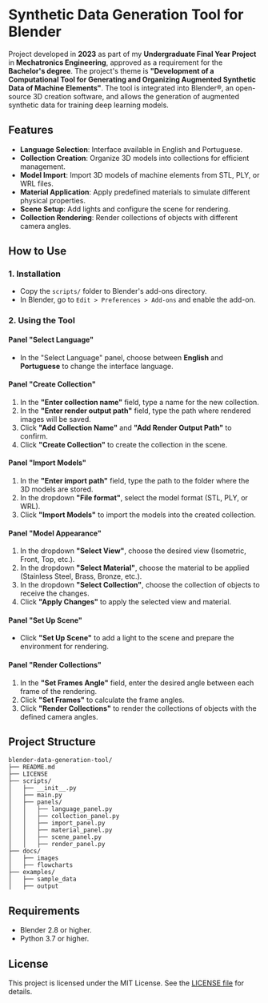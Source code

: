 # Synthetic Data Generation Tool for Blender

Project developed in **2023** as part of my **Undergraduate Final Year Project** in **Mechatronics Engineering**, approved as a requirement for the **Bachelor's degree**. The project's theme is **"Development of a Computational Tool for Generating and Organizing Augmented Synthetic Data of Machine Elements"**. The tool is integrated into Blender®, an open-source 3D creation software, and allows the generation of augmented synthetic data for training deep learning models.

## Features

- **Language Selection**: Interface available in English and Portuguese.
- **Collection Creation**: Organize 3D models into collections for efficient management.
- **Model Import**: Import 3D models of machine elements from STL, PLY, or WRL files.
- **Material Application**: Apply predefined materials to simulate different physical properties.
- **Scene Setup**: Add lights and configure the scene for rendering.
- **Collection Rendering**: Render collections of objects with different camera angles.

## How to Use

### 1. Installation
- Copy the `scripts/` folder to Blender's add-ons directory.
- In Blender, go to `Edit > Preferences > Add-ons` and enable the add-on.

### 2. Using the Tool

#### Panel "Select Language"
- In the "Select Language" panel, choose between **English** and **Portuguese** to change the interface language.

#### Panel "Create Collection"
1. In the **"Enter collection name"** field, type a name for the new collection.
2. In the **"Enter render output path"** field, type the path where rendered images will be saved.
3. Click **"Add Collection Name"** and **"Add Render Output Path"** to confirm.
4. Click **"Create Collection"** to create the collection in the scene.

#### Panel "Import Models"
1. In the **"Enter import path"** field, type the path to the folder where the 3D models are stored.
2. In the dropdown **"File format"**, select the model format (STL, PLY, or WRL).
3. Click **"Import Models"** to import the models into the created collection.

#### Panel "Model Appearance"
1. In the dropdown **"Select View"**, choose the desired view (Isometric, Front, Top, etc.).
2. In the dropdown **"Select Material"**, choose the material to be applied (Stainless Steel, Brass, Bronze, etc.).
3. In the dropdown **"Select Collection"**, choose the collection of objects to receive the changes.
4. Click **"Apply Changes"** to apply the selected view and material.

#### Panel "Set Up Scene"
- Click **"Set Up Scene"** to add a light to the scene and prepare the environment for rendering.

#### Panel "Render Collections"
1. In the **"Set Frames Angle"** field, enter the desired angle between each frame of the rendering.
2. Click **"Set Frames"** to calculate the frame angles.
3. Click **"Render Collections"** to render the collections of objects with the defined camera angles.

## Project Structure
```
blender-data-generation-tool/
├── README.md
├── LICENSE
├── scripts/
│   ├── __init__.py
│   ├── main.py
│   ├── panels/
│   │   ├── language_panel.py
│   │   ├── collection_panel.py
│   │   ├── import_panel.py
│   │   ├── material_panel.py
│   │   ├── scene_panel.py
│   │   ├── render_panel.py
├── docs/
│   ├── images
│   ├── flowcharts
├── examples/
│   ├── sample_data
│   ├── output
```
## Requirements

- Blender 2.8 or higher.
- Python 3.7 or higher.

## License

This project is licensed under the MIT License. See the [LICENSE file](LICENSE) for details.
